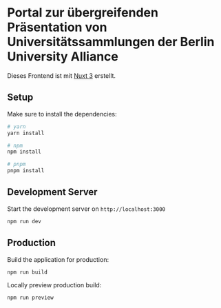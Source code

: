 # Portal zur übergreifenden Präsentation von Universitätssammlungen der Berlin University Alliance

Dieses Frontend ist mit [Nuxt 3](https://nuxt.com/) erstellt.

## Setup

Make sure to install the dependencies:

```bash
# yarn
yarn install

# npm
npm install

# pnpm
pnpm install
```

## Development Server

Start the development server on `http://localhost:3000`

```bash
npm run dev
```

## Production

Build the application for production:

```bash
npm run build
```

Locally preview production build:

```bash
npm run preview
```
